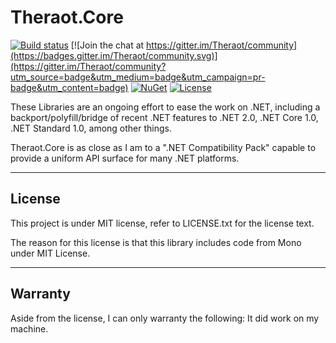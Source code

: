 Theraot.Core
===

[![Build status](https://ci.appveyor.com/api/projects/status/lk3aey42hdfnyym5?svg=true)](https://ci.appveyor.com/project/theraot/theraot)
[![Join the chat at https://gitter.im/Theraot/community](https://badges.gitter.im/Theraot/community.svg)](https://gitter.im/Theraot/community?utm_source=badge&utm_medium=badge&utm_campaign=pr-badge&utm_content=badge)
[![NuGet](https://img.shields.io/nuget/v/Theraot.Core.svg?style=flat)](https://www.nuget.org/packages/Theraot.Core/)
[![License](https://img.shields.io/github/license/theraot/theraot.svg?style=flat)](https://github.com/theraot/Theraot/blob/master/LICENSE.txt)

These Libraries are an ongoing effort to ease the work on .NET, including a backport/polyfill/bridge of recent .NET features to .NET 2.0, .NET Core 1.0, .NET Standard 1.0, among other things.

Theraot.Core is as close as I am to a ".NET Compatibility Pack" capable to provide a uniform API surface for many .NET platforms.

---
License
---

This project is under MIT license, refer to LICENSE.txt for the license text.

The reason for this license is that this library includes code from Mono under MIT License.

---
Warranty
---

Aside from the license, I can only warranty the following: It did work on my machine.
